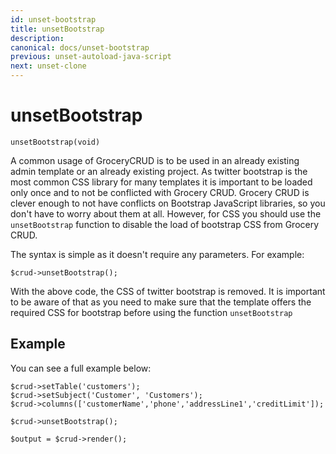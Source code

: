 ```yaml
---
id: unset-bootstrap
title: unsetBootstrap
description: 
canonical: docs/unset-bootstrap
previous: unset-autoload-java-script
next: unset-clone
---
```


# unsetBootstrap


<pre><code class="language-php">unsetBootstrap(void)</code></pre>
A common usage of GroceryCRUD is to be used in an already existing admin template or an already existing project. As twitter bootstrap is the most common CSS library for many templates it is important to be loaded only once and to not be conflicted with Grocery CRUD. Grocery CRUD is clever enough to not have conflicts on Bootstrap JavaScript libraries, so you don't have to worry about them at all. However, for CSS you should use the <code>unsetBootstrap</code> function to disable the load of bootstrap CSS from Grocery CRUD.

The syntax is simple as it doesn't require any parameters. For example:
<pre><code class="language-php">$crud->unsetBootstrap();</code></pre>

With the above code, the CSS of twitter bootstrap is removed. It is important to be aware of that as you need to make sure that the template offers the required CSS for bootstrap before using the function <code>unsetBootstrap</code>

## Example

You can see a full example below:
<pre><code class="language-php">$crud->setTable('customers');
$crud->setSubject('Customer', 'Customers');
$crud->columns(['customerName','phone','addressLine1','creditLimit']);

$crud->unsetBootstrap();

$output = $crud->render();</code></pre>